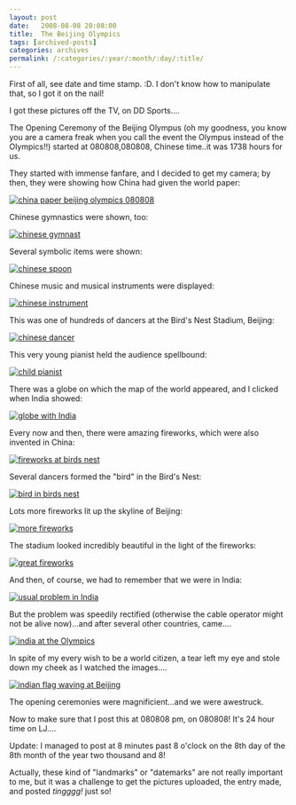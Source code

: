 ```yaml
---
layout: post
date:	2008-08-08 20:08:00
title:  The Beijing Olympics
tags: [archived-posts]
categories: archives
permalink: /:categories/:year/:month/:day/:title/
---
```

First of all, see date and time stamp. :D. I don't know how to manipulate that, so I got it on the nail!



I got these pictures off the TV, on DD Sports....

The Opening Ceremony of the Beijing Olympus (oh my goodness, you know you are a camera freak when you call the event the Olympus instead of the Olympics!!)  started at 080808,080808, Chinese time..it was 1738 hours for us.

They started with immense fanfare, and I decided to get my camera; by then, they were showing how China had given the world paper:


<a href="http://s297.photobucket.com/albums/mm205/depontis/?action=view&current=IMG_5417.jpg" target="_blank"><img src="http://i297.photobucket.com/albums/mm205/depontis/IMG_5417.jpg" border="0" alt="china paper beijing olympics 080808"></a>


Chinese gymnastics were shown, too:



<a href="http://s297.photobucket.com/albums/mm205/depontis/?action=view&current=IMG_5419.jpg" target="_blank"><img src="http://i297.photobucket.com/albums/mm205/depontis/IMG_5419.jpg" border="0" alt="chinese gymnast"></a>


<lj-cut text="several pictures">


Several symbolic items were shown:


<a href="http://s297.photobucket.com/albums/mm205/depontis/?action=view&current=IMG_5429.jpg" target="_blank"><img src="http://i297.photobucket.com/albums/mm205/depontis/IMG_5429.jpg" border="0" alt="chinese spoon"></a>


Chinese music and musical instruments were displayed:

<a href="http://s297.photobucket.com/albums/mm205/depontis/?action=view&current=IMG_5432.jpg" target="_blank"><img src="http://i297.photobucket.com/albums/mm205/depontis/IMG_5432.jpg" border="0" alt="chinese instrument"></a>


This was one of hundreds of dancers at the Bird's Nest Stadium, Beijing:


<a href="http://s297.photobucket.com/albums/mm205/depontis/?action=view&current=IMG_5437.jpg" target="_blank"><img src="http://i297.photobucket.com/albums/mm205/depontis/IMG_5437.jpg" border="0" alt="chinese dancer"></a>

This very young pianist held the audience spellbound:


<a href="http://s297.photobucket.com/albums/mm205/depontis/?action=view&current=IMG_5446.jpg" target="_blank"><img src="http://i297.photobucket.com/albums/mm205/depontis/IMG_5446.jpg" border="0" alt="child pianist"></a>

There was a globe on which the map of the world appeared, and I clicked when India showed:


<a href="http://s297.photobucket.com/albums/mm205/depontis/?action=view&current=IMG_5462.jpg" target="_blank"><img src="http://i297.photobucket.com/albums/mm205/depontis/IMG_5462.jpg" border="0" alt="globe with India"></a>


Every now and then, there were amazing fireworks, which were also invented in China:


<a href="http://s297.photobucket.com/albums/mm205/depontis/?action=view&current=IMG_5468.jpg" target="_blank"><img src="http://i297.photobucket.com/albums/mm205/depontis/IMG_5468.jpg" border="0" alt="fireworks at birds nest"></a>


Several dancers formed the "bird" in the Bird's Nest:


<a href="http://s297.photobucket.com/albums/mm205/depontis/?action=view&current=IMG_5451.jpg" target="_blank"><img src="http://i297.photobucket.com/albums/mm205/depontis/IMG_5451.jpg" border="0" alt="bird in birds nest"></a>


Lots more fireworks lit up the skyline of Beijing:


<a href="http://s297.photobucket.com/albums/mm205/depontis/?action=view&current=IMG_5479.jpg" target="_blank"><img src="http://i297.photobucket.com/albums/mm205/depontis/IMG_5479.jpg" border="0" alt="more fireworks"></a>


The stadium looked incredibly beautiful in the light of the fireworks:


<a href="http://s297.photobucket.com/albums/mm205/depontis/?action=view&current=IMG_5485.jpg" target="_blank"><img src="http://i297.photobucket.com/albums/mm205/depontis/IMG_5485.jpg" border="0" alt="great fireworks"></a>

And then, of course, we had to remember that we were in India:


<a href="http://s297.photobucket.com/albums/mm205/depontis/?action=view&current=IMG_5494.jpg" target="_blank"><img src="http://i297.photobucket.com/albums/mm205/depontis/IMG_5494.jpg" border="0" alt="usual problem in India"></a>

But the problem was speedily rectified (otherwise the cable operator might not be alive now)...and after several other countries, came....


<a href="http://s297.photobucket.com/albums/mm205/depontis/?action=view&current=IMG_5495.jpg" target="_blank"><img src="http://i297.photobucket.com/albums/mm205/depontis/IMG_5495.jpg" border="0" alt="india at the Olympics"></a>

</lj-cut>


In spite of my every wish to be a world citizen, a tear left my eye and  stole down my cheek as I watched the images....


<a href="http://s297.photobucket.com/albums/mm205/depontis/?action=view&current=IMG_5502.jpg" target="_blank"><img src="http://i297.photobucket.com/albums/mm205/depontis/IMG_5502.jpg" border="0" alt="indian flag waving at Beijing"></a>

The opening ceremonies were magnificient...and we were awestruck.


Now to make sure that I post this at 080808 pm, on 080808! It's 24 hour time on LJ.... 

Update: I managed  to post at 8 minutes past 8 o'clock on the 8th day of the 8th month of the year two thousand and 8!

Actually, these kind of "landmarks" or "datemarks" are not really important to me, but it was a challenge to get the pictures uploaded, the entry made, and posted *tingggg!* just so!
